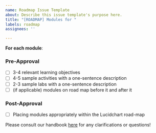 ```yaml
---
name: Roadmap Issue Template
about: Describe this issue template's purpose here.
title: "[ROADMAP] Modules for "
labels: roadmap
assignees: ''

---
```


**For each module**:
### Pre-Approval
- [ ] 3-4 relevant learning objectives
- [ ] 4-5 sample activities with a one-sentence description
- [ ] 2-3 sample labs with a one-sentence description
- [ ] (if applicable) modules on road map before it and after it  

### Post-Approval
- [ ] Placing modules appropriately within the Lucidchart road-map

Please consult our handbook [here](https://about.bitproject.org/teams/developer-relations/development-roadmap) for any clarifications or questions!
